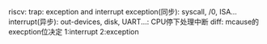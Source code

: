 riscv: trap: exception and interrupt
  exception(同步): syscall, /0, ISA...
  interrupt(异步): out-devices, disk, UART...: CPU停下处理中断
  diff: mcause的execption位决定
    1:interrupt
    2:exception

